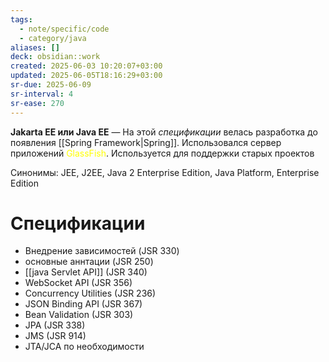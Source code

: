 ```yaml
---
tags:
  - note/specific/code
  - category/java
aliases: []
deck: obsidian::work
created: 2025-06-03 10:20:07+03:00
updated: 2025-06-05T18:16:29+03:00
sr-due: 2025-06-09
sr-interval: 4
sr-ease: 270
---
```


**Jakarta EE или Java EE**
—
На этой *спецификации* велась разработка до появления [[Spring Framework|Spring]]. Использовался сервер приложений <font color="#ffff00">GlassFish</font>. Используется для поддержки старых проектов

Синонимы: JEE, J2EE, Java 2 Enterprise Edition, Java Platform, Enterprise Edition

# Спецификации

- Внедрение зависимостей (JSR 330)
- основные аннтации (JSR 250)
- [[java Servlet API]] (JSR 340)
- WebSocket API (JSR 356)
- Concurrency Utilities (JSR 236)
- JSON Binding API (JSR 367)
- Bean Validation (JSR 303)
- JPA (JSR 338)
- JMS (JSR 914)
- JTA/JCA по необходимости
